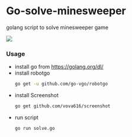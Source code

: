 # Go-solve-minesweeper
golang script to solve minesweeper game

![](https://github.com/MinaMaher0/Go-solve-minesweeper/blob/master/gif/small%20gif.gif)

### Usage

- install go from https://golang.org/dl/
- install robotgo
    ```sh
    go get -u github.com/go-vgo/robotgo
    ```
- install Screenshot
    ```sh
    go get github.com/vova616/screenshot
    ```
- run script 
    ```
    go run solve.go
    ```
